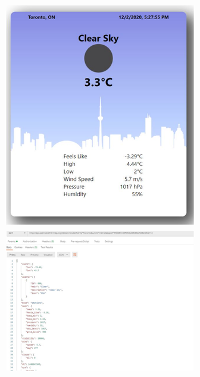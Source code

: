 <img 
    src="./src/images/app_preview.jpg"
    alt="weather app results"
/>

<img 
    src="./src/images/app_results_data.jpg"
    alt="postman results"
/>
